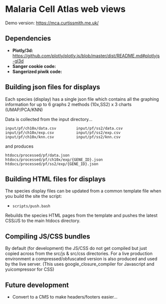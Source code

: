 # Malaria Cell Atlas web views

Demo version: https://mca.curtissmith.me.uk/

## Dependencies

 * **Plotly/3d:** https://github.com/plotly/plotly.js/blob/master/dist/README.md#plotlyjs-gl3d
 * **Sanger cookie code:** 
 * **Sangerized piwik code:** 

## Building json files for displays

Each species (display) has a single json file which contains all the graphing information for up to 6 graphs 2 methods (10x,SS2) x 3 charts (UMAP/PCA/KNN)

Data is collected from the input directory...
```
input/pf/ch10x/data.csv         input/pf/ss2/data.csv
input/pf/ch10x/exp.csv          input/pf/ss2/exp.csv
input/pf/ch10x/knn.csv          input/pf/ss2/knn.csv
```

and produces

```
htdocs/processed/pf/data.json
htdocs/processed/pf/ch10x/exp/{GENE_ID}.json
htdocs/processed/pf/ss2/exp/{GENE_ID}.json
```

## Building HTML files for displays

The species display files can be updated from a common template file when you build the site the script:

 * `scripts/push.bash`

Rebuilds the species HTML pages from the template and pushes the latest CSS/JS to the main htdocs directory.

## Compiling JS/CSS bundles

By default (for development) the JS/CSS do not get compiled but just copied across from the src/js & src/css directories. For a live production environment a compressed/obfuscated version is also produced and used by the live server. (This uses google_closure_compiler for Javascript and yuicompressor for CSS)

## Future development

 * Convert to a CMS to make headers/footers easier...
